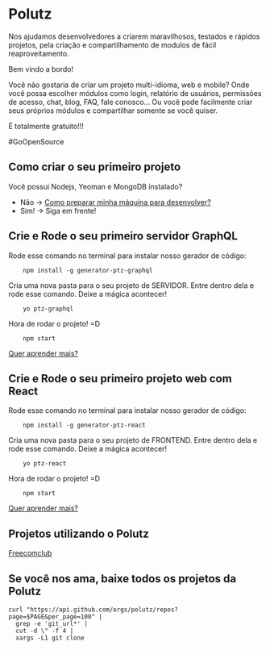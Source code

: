 # Polutz

Nos ajudamos desenvolvedores a criarem maravilhosos, testados e rápidos projetos, pela criação e compartilhamento de modulos de fácil reaproveitamento. 

Bem vindo a bordo!

Você não gostaria de criar um projeto multi-idioma, web e mobile?
Onde você possa escolher módulos como login, relatório de usuários, permissões de acesso, chat, blog, FAQ, fale conosco... Ou você pode facilmente criar seus próprios módulos e compartilhar somente se você quiser.


É totalmente gratuito!!!

#GoOpenSource


## Como criar o seu primeiro projeto

Você possui Nodejs, Yeoman e MongoDB instalado?
  - Não -> [Como preparar minha máquina para desenvolver?](https://github.com/polutz/polutz/blob/master/docs/setup.pt-br.md)
  - Sim! -> Siga em frente!


## Crie e Rode o seu primeiro servidor GraphQL

Rode esse comando no terminal para instalar nosso gerador de código:
```
    npm install -g generator-ptz-graphql
```

Cria uma nova pasta para o seu projeto de SERVIDOR. 
Entre dentro dela e rode esse comando. 
Deixe a mágica acontecer!
```
    yo ptz-graphql
```

Hora de rodar o projeto! =D
```
    npm start
```

[Quer aprender mais?](https://github.com/polutz/generator-ptz-graphql/blob/master/README.md)


## Crie e Rode o seu primeiro projeto web com React

Rode esse comando no terminal para instalar nosso gerador de código:
```
    npm install -g generator-ptz-react
```

Cria uma nova pasta para o seu projeto de FRONTEND. 
Entre dentro dela e rode esse comando. 
Deixe a mágica acontecer!
```
    yo ptz-react
```

Hora de rodar o projeto! =D
```
    npm start
```

[Quer aprender mais?](https://github.com/polutz/generator-ptz-react/blob/master/README.md)



## Projetos utilizando o Polutz

[Freecomclub](https://github.com/angeloocana/freecomclub)



## Se você nos ama, baixe todos os projetos da Polutz
```
curl "https://api.github.com/orgs/polutz/repos?page=$PAGE&per_page=100" |
  grep -e 'git_url*' |
  cut -d \" -f 4 |
  xargs -L1 git clone
```
